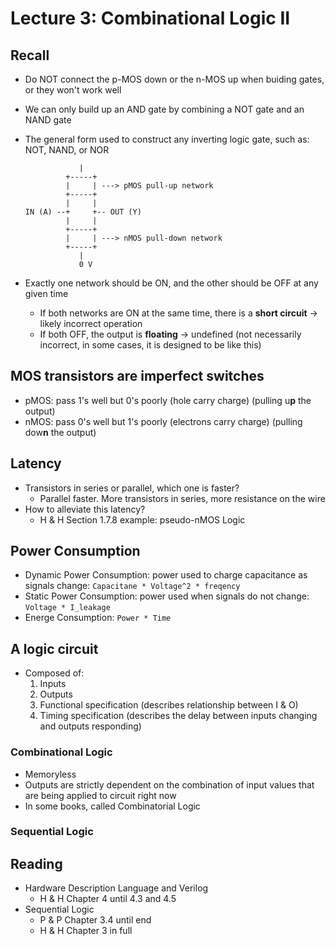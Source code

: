 # Lecture 3: Combinational Logic II

## Recall

- Do NOT connect the p-MOS down or the n-MOS up when buiding gates, or they won't work well
- We can only build up an AND gate by combining a NOT gate and an NAND gate
- The general form used to construct any inverting logic gate, such as: NOT, NAND, or NOR

    ```        high V
                |
             +-----+
             |     | ---> pMOS pull-up network
             +-----+
             |     |
    IN (A) --+     +-- OUT (Y)
             |     |
             +-----+
             |     | ---> nMOS pull-down network
             +-----+
                |
                0 V
    ```

- Exactly one network should be ON, and the other should be OFF at any given time
  - If both networks are ON at the same time, there is a **short circuit** -> likely incorrect operation
  - If both OFF, the output is **floating** -> undefined (not necessarily incorrect, in some cases, it is designed to be like this)

## MOS transistors are imperfect switches
- pMOS: pass 1's well but 0's poorly (hole carry charge) (pulling u**p** the output)
- nMOS: pass 0's well but 1's poorly (electrons carry charge) (pulling dow**n** the output)

## Latency

- Transistors in series or parallel, which one is faster?
  - Parallel faster. More transistors in series, more resistance on the wire
- How to alleviate this latency?
  - H & H Section 1.7.8 example: pseudo-nMOS Logic

## Power Consumption

- Dynamic Power Consumption: power used to charge capacitance as signals change: `Capacitane * Voltage^2 * freqency`
- Static Power Consumption: power used when signals do not change: `Voltage * I_leakage`
- Energe Consumption: `Power * Time`

## A logic circuit

- Composed of:
    1. Inputs
    2. Outputs
    3. Functional specification (describes relationship between I & O)
    4. Timing specification (describes the delay between inputs changing and outputs responding)

### Combinational Logic

- Memoryless
- Outputs are strictly dependent on the combination of input values that are being applied to circuit right now
- In some books, called Combinatorial Logic

### Sequential Logic

## Reading

- Hardware Description Language and Verilog
  - H & H Chapter 4 until 4.3 and 4.5
- Sequential Logic
  - P & P Chapter 3.4 until end
  - H & H Chapter 3 in full